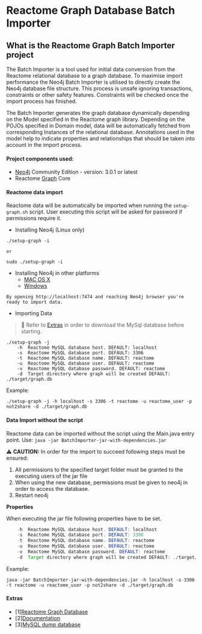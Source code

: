 <!--![Logo](https://cdn.evbuc.com/images/3621635/40070539972/1/logo.png)-->

# Reactome Graph Database Batch Importer

## What is the Reactome Graph Batch Importer project

The Batch Importer is a tool used for initial data conversion from the Reactome relational database to a graph database. To maximise import performance the Neo4j Batch Importer is utilised to directly create the Neo4j database file structure. This process is unsafe ignoring transactions, constraints or other safety features. Constraints will be checked once the import process has finished. 

The Batch Importer generates the graph database dynamically depending on the Model specified in the Reactome graph library. Depending on the POJOs specified in Domain model, data will be automatically fetched from corresponding Instances of the relational database. Annotations used in the model help to indicate properties and relationships that should be taken into account in the import process.  

#### Project components used:

* [Neo4j](https://neo4j.com/download/) Community Edition - version: 3.0.1 or latest
* Reactome [Graph](https://github.com/reactome/graph-core) Core 

#### Reactome data import

Reactome data will be automatically be imported when running the ```setup-graph.sh``` script. User executing this script will be asked for password if permissions require it.

* Installing Neo4j (Linux only)
```console
./setup-graph -i

or 

sudo ./setup-graph -i
```

* Installing Neo4j in other platforms
    * [MAC OS X](http://neo4j.com/docs/operations-manual/current/installation/osx/)
    * [Windows](http://neo4j.com/docs/operations-manual/current/installation/windows/)
    
```console
By opening http://localhost:7474 and reaching Neo4j browser you're ready to import data.
```

* Importing Data

> :memo: Refer to [Extras](https://github.com/gsviteri/DemoLayout/new/master?readme=1#extras) in order to download the MySql database before starting.

```console
./setup-graph -j 
    -h  Reactome MySQL database host. DEFAULT: localhost
    -s  Reactome MySQL database port. DEFAULT: 3306
    -t  Reactome MySQL database name. DEFAULT: reactome
    -u  Reactome MySQL database user. DEFAULT: reactome
    -v  Reactome MySQL database password. DEFAULT: reactome
    -d  Target directory where graph will be created DEFAULT: ./target/graph.db
```

Example:
```
./setup-graph -j -h localhost -s 3306 -t reactome -u reactome_user -p not2share -d ./target/graph.db
```

#### Data Import without the script

Reactome data can be imported without the script using the Main.java entry point. Use: ```java -jar BatchImporter-jar-with-dependencies.jar```

:warning: **CAUTION:** In order for the import to succeed following steps must be ensured:
  1. All permissions to the specified target folder must be granted to the executing users of the jar file
  2. When using the new database, permissions must be given to neo4j in order to access the database.
  3. Restart neo4j 

**Properties**

When executing the jar file following properties have to be set.
```java
    -h  Reactome MySQL database host. DEFAULT: localhost
    -s  Reactome MySQL database port. DEFAULT: 3306
    -t  Reactome MySQL database name. DEFAULT: reactome
    -u  Reactome MySQL database user. DEFAULT: reactome
    -v  Reactome MySQL database password. DEFAULT: reactome
    -d  Target directory where graph will be created DEFAULT: ./target/graph.db
```

Example:
```
java -jar BatchImporter-jar-with-dependencies.jar -h localhost -s 3306 -t reactome -u reactome_user -p not2share -d ./target/graph.db
```

#### Extras
* [1][Reactome Graph Database](http://www.reactome.org/download/current/reactome.graphdb.tgz)
* [2][Documentation](http://www.reactome.org/pages/documentation/developer-guide/graph-database/)
* [3][MySQL dump database](http://www.reactome.org/download/current/databases/gk_current.sql.gz)